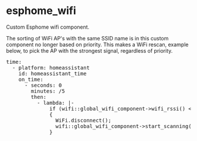 # esphome_wifi
Custom Esphome wifi component.

The sorting of WiFi AP's with the same SSID name is in this custom component no longer based on priority. This makes a WiFi rescan, example below, to pick the AP with the strongest signal, regardless of priority.

<pre>
time:
  - platform: homeassistant
    id: homeassistant_time
    on_time:
      - seconds: 0
        minutes: /5
        then:
          - lambda: |-
              if (wifi::global_wifi_component->wifi_rssi() < -70) 
              {
                WiFi.disconnect();
                wifi::global_wifi_component->start_scanning();
              }
</pre>
